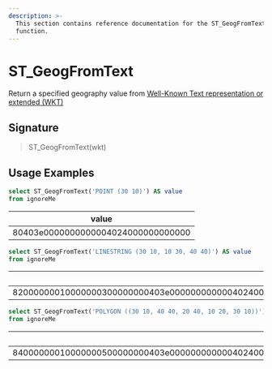 ```yaml
---
description: >-
  This section contains reference documentation for the ST_GeogFromText
  function.
---
```


# ST\_GeogFromText

Return a specified geography value from [Well-Known Text representation or extended (WKT)](https://en.wikipedia.org/wiki/Well-known\_text\_representation\_of\_geometry)

## Signature

> ST\_GeogFromText(wkt)

## Usage Examples

```sql
select ST_GeogFromText('POINT (30 10)') AS value
from ignoreMe 
```

| value                              |
| ---------------------------------- |
| 80403e0000000000004024000000000000 |

```sql
select ST_GeogFromText('LINESTRING (30 10, 10 30, 40 40)') AS value
from ignoreMe 
```

| value                                                                                                                      |
| -------------------------------------------------------------------------------------------------------------------------- |
| 82000000010000000300000000403e00000000000040240000000000004024000000000000403e00000000000040440000000000004044000000000000 |

```sql
select ST_GeogFromText('POLYGON ((30 10, 40 40, 20 40, 10 20, 30 10))') AS value
from ignoreMe 
```

| value                                                                                                                                                                                      |
| ------------------------------------------------------------------------------------------------------------------------------------------------------------------------------------------ |
| 84000000010000000500000000403e0000000000004024000000000000402400000000000040340000000000004034000000000000404400000000000040440000000000004044000000000000403e0000000000004024000000000000 |
